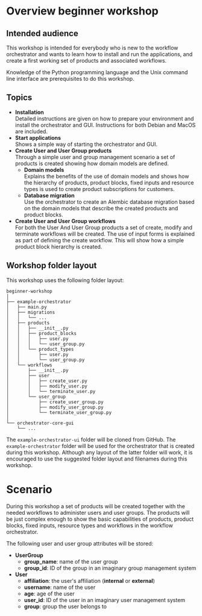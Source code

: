 # Overview beginner workshop

## Intended audience

This workshop is intended for everybody who is new to the workflow orchestrator
and wants to learn how to install and run the applications, and create a first
working set of products and associated workflows.

Knowledge of the Python programming language and the Unix command line interface
are prerequisites to do this workshop.

## Topics

* **Installation**  
  Detailed instructions are given on how to prepare your environment and
  install the orchestrator and GUI. Instructions for both Debian and MacOS are
  included.
* **Start applications**  
  Shows a simple way of starting the orchestrator and GUI.
* **Create User and User Group products**  
  Through a simple user and group management scenario a set of products is
  created showing how domain models are defined.
    * **Domain models**  
       Explains the benefits of the use of domain models and shows how the
       hierarchy of products, product blocks, fixed inputs and resource
       types is used to create product subscriptions for customers.
     * **Database migration**  
      Use the orchestrator to create an Alembic database migration based on the
      domain models that describe the created products and product blocks.
* **Create User and User Group workflows**  
  For both the User And User Group products a set of create, modify and
  terminate workflows will be created. The use of input forms is explained
  as part of defining the create workflow. This will show how a simple
  product block hierarchy is created.

## Workshop folder layout

This workshop uses the following folder layout:

```text
beginner-workshop
│
├── example-orchestrator
│   ├── main.py
│   ├── migrations
│   │   └── ...
│   ├── products
│   │   ├── __init__.py
│   │   ├── product_blocks
│   │   │   ├── user.py
│   │   │   └── user_group.py
│   │   └── product_types
│   │       ├── user.py
│   │       └── user_group.py
│   └── workflows
│       ├── __init__.py
│       ├── user
│       │   ├── create_user.py
│       │   ├── modify_user.py
│       │   └── terminate_user.py
│       └── user_group
│           ├── create_user_group.py
│           ├── modify_user_group.py
│           └── terminate_user_group.py
│
└── orchestrator-core-gui
    └── ...
```

The `example-orchestrator-ui` folder will be cloned from GitHub. The
`example-orchestrator` folder will be used for the orchestrator that is created
during this workshop.  Although any layout of the latter folder will work, it
is encouraged to use the suggested folder layout and filenames during this
workshop.

# Scenario

During this workshop a set of products will be created together with the needed
workflows to administer users and user groups. The products will be just
complex enough to show the basic capabilities of products, product blocks,
fixed inputs, resource types and workflows in the workflow orchestrator.

The following user and user group attributes will be stored:

* **UserGroup**
    * **group_name**: name of the user group
    * **group_id**: ID of the group in an imaginary group management system
* **User**
    * **affiliation**: the user's affiliation (**internal** or **external**)
    * **username**: name of the user
    * **age**: age of the user
    * **user_id**: ID of the user in an imaginary user management system
    * **group**: group the user belongs to

